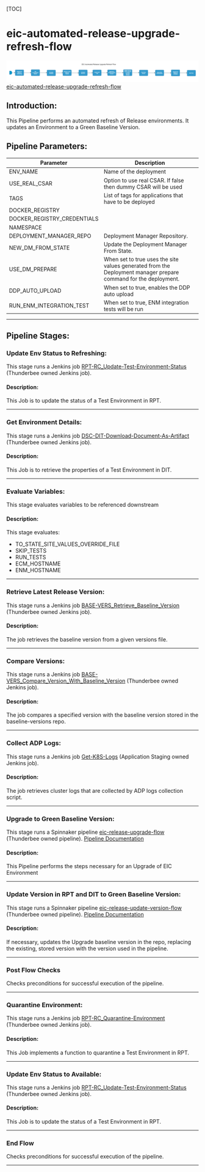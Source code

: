 [TOC]

# eic-automated-release-upgrade-refresh-flow

![eic_automated_release_upgrade_refresh_flow](../diagrams/eic_automated_release_upgrade_refresh_flow.png)
[eic-automated-release-upgrade-refresh-flow](https://spinnaker.rnd.gic.ericsson.se/#/applications/eic-release-e2e-cicd/executions/configure/8f521a18-0cfc-4111-aa17-35118fc923d6)
## Introduction:
This Pipeline performs an automated refresh of Release environments.
It updates an Environment to a Green Baseline Version.

## Pipeline Parameters:
| Parameter | Description |
|-----|-----|
| ENV_NAME | Name of the deployment |
| USE_REAL_CSAR | Option to use real CSAR. If false then dummy CSAR will be used |
| TAGS | List of tags for applications that have to be deployed |
| DOCKER_REGISTRY |  |
| DOCKER_REGISTRY_CREDENTIALS |  |
| NAMESPACE |  |
| DEPLOYMENT_MANAGER_REPO | Deployment Manager Repository. |
| NEW_DM_FROM_STATE | Update the Deployment Manager From State. |
| USE_DM_PREPARE | When set to true uses the site values generated from the Deployment manager prepare command for the deployment. |
| DDP_AUTO_UPLOAD | When set to true, enables the DDP auto upload |
| RUN_ENM_INTEGRATION_TEST | When set to true, ENM integration tests will be run |
 * * *

## Pipeline Stages:

### Update Env Status to Refreshing:
This stage runs a Jenkins job [RPT-RC_Update-Test-Environment-Status](https://fem5s11-eiffel216.eiffel.gic.ericsson.se:8443/jenkins/job/RPT-RC_Update-Test-Environment-Status) (Thunderbee owned Jenkins job).

#### Description:
This Job is to update the status of a Test Environment in RPT.
 * * *
### Get Environment Details:
This stage runs a Jenkins job [DSC-DIT-Download-Document-As-Artifact](https://fem5s11-eiffel216.eiffel.gic.ericsson.se:8443/jenkins/job/DSC-DIT-Download-Document-As-Artifact) (Thunderbee owned Jenkins job).

#### Description:
This Job is to retrieve the properties of a Test Environment in DIT.

 * * *

### Evaluate Variables:
This stage evaluates variables to be referenced downstream

#### Description:
This stage evaluates:

- TO_STATE_SITE_VALUES_OVERRIDE_FILE
- SKIP_TESTS
- RUN_TESTS
- ECM_HOSTNAME
- ENM_HOSTNAME

 * * *
### Retrieve Latest Release Version:
This stage runs a Jenkins job [BASE-VERS_Retrieve_Baseline_Version](https://fem5s11-eiffel216.eiffel.gic.ericsson.se:8443/jenkins/job/BASE-VERS_Retrieve_Baseline_Version) (Thunderbee owned Jenkins job).

#### Description:
 The job retrieves the baseline version from a given versions file.

 * * *
### Compare Versions:
This stage runs a Jenkins job [BASE-VERS_Compare_Version_With_Baseline_Version](https://fem5s11-eiffel216.eiffel.gic.ericsson.se:8443/jenkins/job/BASE-VERS_Compare_Version_With_Baseline_Version) (Thunderbee owned Jenkins job).

#### Description:
 The job compares a specified version with the baseline version stored in the baseline-versions repo.

 * * *
### Collect ADP Logs:
This stage runs a Jenkins job [Get-K8S-Logs](https://fem5s11-eiffel052.eiffel.gic.ericsson.se:8443/jenkins/job/Get-K8S-logs) (Application Staging owned Jenkins job).

#### Description:
 The job retrieves cluster logs that are collected by ADP logs collection script.

 * * *
### Upgrade to Green Baseline Version:
This stage runs a Spinnaker pipeline [eic-release-upgrade-flow](https://spinnaker.rnd.gic.ericsson.se/#/applications/eic-release-e2e-cicd/executions/configure/e6c06ca6-1798-48ae-bc07-6406460db4a2) (Thunderbee owned pipeline). [Pipeline Documentation](/../../cicd_pipelines_documentation_and_diagrams/release/common_release_child_flows/documentation/eic_release_upgrade_flow.md)

#### Description:
This Pipeline performs the steps necessary for an Upgrade of EIC Environment

 * * *
### Update Version in RPT and DIT to Green Baseline Version:
This stage runs a Spinnaker pipeline [eic-release-update-version-flow](https://spinnaker.rnd.gic.ericsson.se/#/applications/eic-release-e2e-cicd/executions/configure/c2ef3a0e-65be-45a1-91ac-d8661170dd30) (Thunderbee owned pipeline). [Pipeline Documentation](/../../cicd_pipelines_documentation_and_diagrams/release/taap_release_child_flows/documentation/eic_release_update_version_flow.md)

#### Description:
If necessary, updates the Upgrade baseline version in the repo, replacing the existing, stored version with the version used in the pipeline.
 * * *
### Post Flow Checks

Checks preconditions for successful execution of the pipeline.
 * * *
### Quarantine Environment:
This stage runs a Jenkins job [RPT-RC_Quarantine-Environment](https://fem5s11-eiffel216.eiffel.gic.ericsson.se:8443/jenkins/job/RPT-RC_Quarantine-Environment) (Thunderbee owned Jenkins job).

#### Description:
This Job implements a function to quarantine a Test Environment in RPT.

 * * *
### Update Env Status to Available:
This stage runs a Jenkins job [RPT-RC_Update-Test-Environment-Status](https://fem5s11-eiffel216.eiffel.gic.ericsson.se:8443/jenkins/job/RPT-RC_Update-Test-Environment-Status) (Thunderbee owned Jenkins job).

#### Description:
This Job is to update the status of a Test Environment in RPT.

 * * *
### End Flow

Checks preconditions for successful execution of the pipeline.
 * * *
